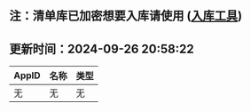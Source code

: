 ## 注：清单库已加密想要入库请使用 ([入库工具](https://github.com/BlankTMing/ManifestAutoUpdate/releases))

## 更新时间：2024-09-26 20:58:22
| AppID | 名称 | 类型  |
| :-------------------- | :----------------------------- | :----------- |
| 无 | 无 | 无 |
